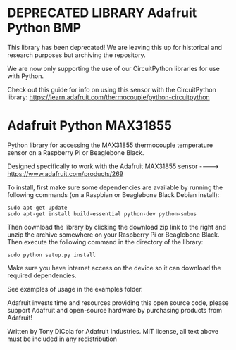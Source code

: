 DEPRECATED LIBRARY Adafruit Python BMP
======================================

This library has been deprecated! We are leaving this up for historical and research purposes but archiving the repository.

We are now only supporting the use of our CircuitPython libraries for use with Python.

Check out this guide for info on using this sensor with the CircuitPython library: https://learn.adafruit.com/thermocouple/python-circuitpython

Adafruit Python MAX31855
========================

Python library for accessing the MAX31855 thermocouple temperature sensor on a Raspberry Pi or Beaglebone Black.

Designed specifically to work with the Adafruit MAX31855 sensor ----> https://www.adafruit.com/products/269

To install, first make sure some dependencies are available by running the following commands (on a Raspbian
or Beaglebone Black Debian install):

````
sudo apt-get update
sudo apt-get install build-essential python-dev python-smbus
````

Then download the library by clicking the download zip link to the right and unzip the archive somewhere on your Raspberry Pi or Beaglebone Black.  Then execute the following command in the directory of the library:

````
sudo python setup.py install
````

Make sure you have internet access on the device so it can download the required dependencies.

See examples of usage in the examples folder.

Adafruit invests time and resources providing this open source code, please support Adafruit and open-source hardware by purchasing products from Adafruit!

Written by Tony DiCola for Adafruit Industries.
MIT license, all text above must be included in any redistribution

